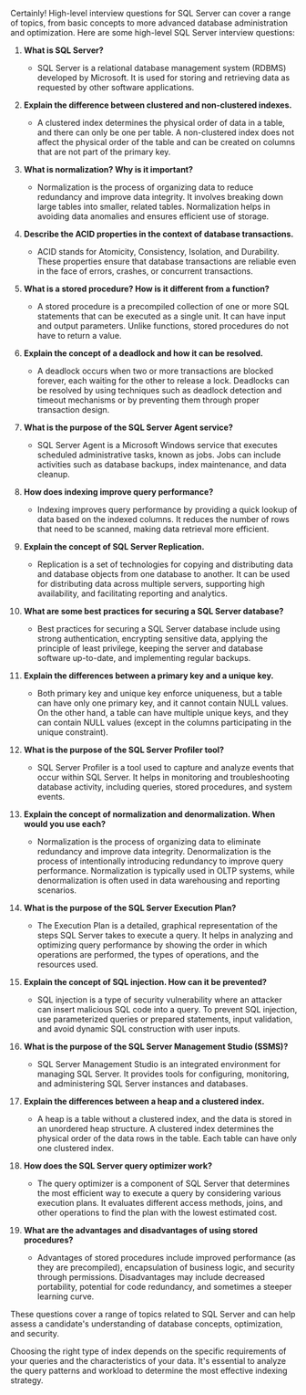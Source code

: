Certainly! High-level interview questions for SQL Server can cover a range of topics, from basic concepts to more advanced database administration and optimization. Here are some high-level SQL Server interview questions:

1. **What is SQL Server?**
   - SQL Server is a relational database management system (RDBMS) developed by Microsoft. It is used for storing and retrieving data as requested by other software applications.

2. **Explain the difference between clustered and non-clustered indexes.**
   - A clustered index determines the physical order of data in a table, and there can only be one per table. A non-clustered index does not affect the physical order of the table and can be created on columns that are not part of the primary key.

3. **What is normalization? Why is it important?**
   - Normalization is the process of organizing data to reduce redundancy and improve data integrity. It involves breaking down large tables into smaller, related tables. Normalization helps in avoiding data anomalies and ensures efficient use of storage.

4. **Describe the ACID properties in the context of database transactions.**
   - ACID stands for Atomicity, Consistency, Isolation, and Durability. These properties ensure that database transactions are reliable even in the face of errors, crashes, or concurrent transactions.

5. **What is a stored procedure? How is it different from a function?**
   - A stored procedure is a precompiled collection of one or more SQL statements that can be executed as a single unit. It can have input and output parameters. Unlike functions, stored procedures do not have to return a value.

6. **Explain the concept of a deadlock and how it can be resolved.**
   - A deadlock occurs when two or more transactions are blocked forever, each waiting for the other to release a lock. Deadlocks can be resolved by using techniques such as deadlock detection and timeout mechanisms or by preventing them through proper transaction design.

7. **What is the purpose of the SQL Server Agent service?**
   - SQL Server Agent is a Microsoft Windows service that executes scheduled administrative tasks, known as jobs. Jobs can include activities such as database backups, index maintenance, and data cleanup.

8. **How does indexing improve query performance?**
   - Indexing improves query performance by providing a quick lookup of data based on the indexed columns. It reduces the number of rows that need to be scanned, making data retrieval more efficient.

9. **Explain the concept of SQL Server Replication.**
   - Replication is a set of technologies for copying and distributing data and database objects from one database to another. It can be used for distributing data across multiple servers, supporting high availability, and facilitating reporting and analytics.

10. **What are some best practices for securing a SQL Server database?**
    - Best practices for securing a SQL Server database include using strong authentication, encrypting sensitive data, applying the principle of least privilege, keeping the server and database software up-to-date, and implementing regular backups.

11. **Explain the differences between a primary key and a unique key.**
    - Both primary key and unique key enforce uniqueness, but a table can have only one primary key, and it cannot contain NULL values. On the other hand, a table can have multiple unique keys, and they can contain NULL values (except in the columns participating in the unique constraint).

12. **What is the purpose of the SQL Server Profiler tool?**
    - SQL Server Profiler is a tool used to capture and analyze events that occur within SQL Server. It helps in monitoring and troubleshooting database activity, including queries, stored procedures, and system events.

13. **Explain the concept of normalization and denormalization. When would you use each?**
    - Normalization is the process of organizing data to eliminate redundancy and improve data integrity. Denormalization is the process of intentionally introducing redundancy to improve query performance. Normalization is typically used in OLTP systems, while denormalization is often used in data warehousing and reporting scenarios.

14. **What is the purpose of the SQL Server Execution Plan?**
    - The Execution Plan is a detailed, graphical representation of the steps SQL Server takes to execute a query. It helps in analyzing and optimizing query performance by showing the order in which operations are performed, the types of operations, and the resources used.

15. **Explain the concept of SQL injection. How can it be prevented?**
    - SQL injection is a type of security vulnerability where an attacker can insert malicious SQL code into a query. To prevent SQL injection, use parameterized queries or prepared statements, input validation, and avoid dynamic SQL construction with user inputs.

16. **What is the purpose of the SQL Server Management Studio (SSMS)?**
    - SQL Server Management Studio is an integrated environment for managing SQL Server. It provides tools for configuring, monitoring, and administering SQL Server instances and databases.

17. **Explain the differences between a heap and a clustered index.**
    - A heap is a table without a clustered index, and the data is stored in an unordered heap structure. A clustered index determines the physical order of the data rows in the table. Each table can have only one clustered index.

18. **How does the SQL Server query optimizer work?**
    - The query optimizer is a component of SQL Server that determines the most efficient way to execute a query by considering various execution plans. It evaluates different access methods, joins, and other operations to find the plan with the lowest estimated cost.

19. **What are the advantages and disadvantages of using stored procedures?**
    - Advantages of stored procedures include improved performance (as they are precompiled), encapsulation of business logic, and security through permissions. Disadvantages may include decreased portability, potential for code redundancy, and sometimes a steeper learning curve.


These questions cover a range of topics related to SQL Server and can help assess a candidate's understanding of database concepts, optimization, and security.

Choosing the right type of index depends on the specific requirements of your queries and the characteristics of your data. It's essential to analyze the query patterns and workload to determine the most effective indexing strategy.